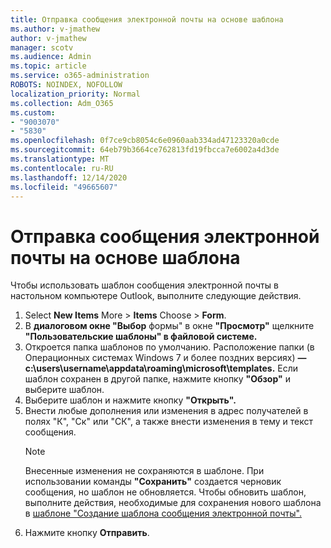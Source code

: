```yaml
---
title: Отправка сообщения электронной почты на основе шаблона
ms.author: v-jmathew
author: v-jmathew
manager: scotv
ms.audience: Admin
ms.topic: article
ms.service: o365-administration
ROBOTS: NOINDEX, NOFOLLOW
localization_priority: Normal
ms.collection: Adm_O365
ms.custom:
- "9003070"
- "5830"
ms.openlocfilehash: 0f7ce9cb8054c6e0960aab334ad47123320a0cde
ms.sourcegitcommit: 64eb79b3664ce762813fd19fbcca7e6002a4d3de
ms.translationtype: MT
ms.contentlocale: ru-RU
ms.lasthandoff: 12/14/2020
ms.locfileid: "49665607"
---
```

# <a name="send-an-email-message-based-on-a-template"></a>Отправка сообщения электронной почты на основе шаблона

Чтобы использовать шаблон сообщения электронной почты в настольном компьютере Outlook, выполните следующие действия.

1. Select **New Items** More  >  **Items** Choose  >  **Form**.
2. В **диалоговом окне "Выбор** формы" в окне **"Просмотр"** щелкните **"Пользовательские шаблоны" в файловой системе.**
3. Откроется папка шаблонов по умолчанию. Расположение папки (в Операционных системах Windows 7 и более поздних версиях) **— c:\users\username\appdata\roaming\microsoft\templates.** Если шаблон сохранен в другой папке, нажмите кнопку **"Обзор"** и выберите шаблон.
4. Выберите шаблон и нажмите кнопку **"Открыть".**
5. Внести любые дополнения или изменения в адрес получателей  в полях "К", "Ск" или "СК", а также внести изменения в тему и текст сообщения. 
    > [!NOTE]
    > Внесенные изменения не сохраняются в шаблоне. При использовании команды **"Сохранить"** создается черновик сообщения, но шаблон не обновляется. Чтобы обновить шаблон, выполните действия, необходимые для сохранения нового шаблона в [шаблоне "Создание шаблона сообщения электронной почты".](https://support.microsoft.com/office/create-an-email-message-template-43ec7142-4dd0-4351-8727-bd0977b6b2d1)
6. Нажмите кнопку **Отправить**.
